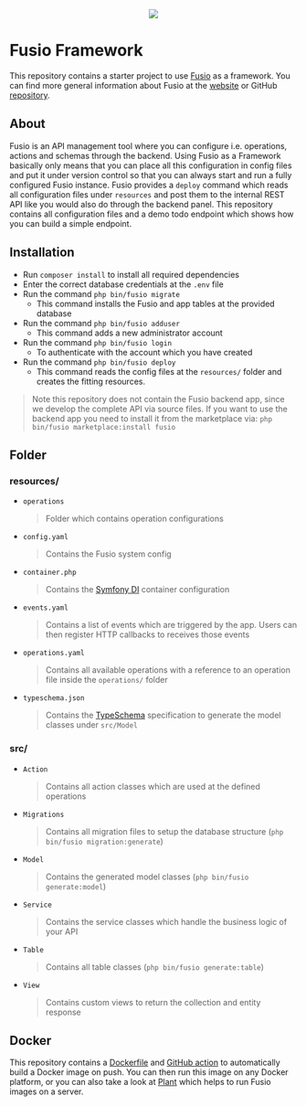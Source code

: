 
<p align="center">
    <a href="https://www.fusio-project.org/" target="_blank"><img src="https://www.fusio-project.org/img/fusio_64px.png"></a>
</p>

# Fusio Framework

This repository contains a starter project to use [Fusio](https://github.com/apioo/fusio) as a framework.
You can find more general information about Fusio at the [website](https://www.fusio-project.org/) or GitHub [repository](https://github.com/apioo/fusio).

## About

Fusio is an API management tool where you can configure i.e. operations, actions and schemas
through the backend. Using Fusio as a Framework basically only means that you can place
all this configuration in config files and put it under version control so that you
can always start and run a fully configured Fusio instance. Fusio provides a `deploy` command
which reads all configuration files under `resources` and post them to the internal REST API
like you would also do through the backend panel. This repository contains all configuration files and a demo todo endpoint which shows
how you can build a simple endpoint.

## Installation

* Run `composer install` to install all required dependencies
* Enter the correct database credentials at the `.env` file
* Run the command `php bin/fusio migrate`
  * This command installs the Fusio and app tables at the provided database
* Run the command `php bin/fusio adduser`
  * This command adds a new administrator account
* Run the command `php bin/fusio login`
  * To authenticate with the account which you have created
* Run the command `php bin/fusio deploy`
  * This command reads the config files at the `resources/` folder and creates the fitting resources.

> Note this repository does not contain the Fusio backend app, since we develop the complete API via source files. If you
want to use the backend app you need to install it from the marketplace via: `php bin/fusio marketplace:install fusio`

## Folder

### resources/

* `operations`  
  > Folder which contains operation configurations
* `config.yaml`  
  > Contains the Fusio system config
* `container.php`  
  > Contains the [Symfony DI](https://symfony.com/doc/current/components/dependency_injection.html) container configuration
* `events.yaml`  
  > Contains a list of events which are triggered by the app. Users can then register HTTP callbacks to receives those events
* `operations.yaml`  
  > Contains all available operations with a reference to an operation file inside the `operations/` folder
* `typeschema.json`  
  > Contains the [TypeSchema](https://typeschema.org/) specification to generate the model classes under `src/Model`

### src/

* `Action`  
  > Contains all action classes which are used at the defined operations
* `Migrations`  
  > Contains all migration files to setup the database structure (`php bin/fusio migration:generate`)
* `Model`  
  > Contains the generated model classes (`php bin/fusio generate:model`)
* `Service`  
  > Contains the service classes which handle the business logic of your API
* `Table`  
  > Contains all table classes (`php bin/fusio generate:table`)
* `View`  
  > Contains custom views to return the collection and entity response

## Docker

This repository contains a [Dockerfile](./Dockerfile) and [GitHub action](./.github/workflows/docker.yml) to
automatically build a Docker image on push. You can then run this image on any Docker
platform, or you can also take a look at [Plant](https://github.com/apioo/fusio-plant)
which helps to run Fusio images on a server.
